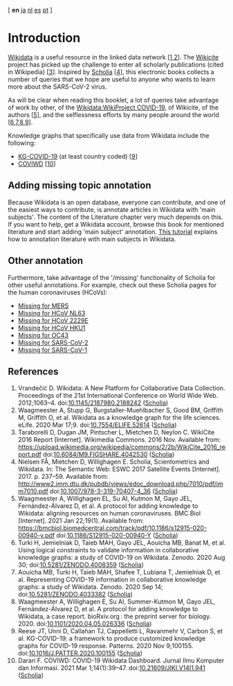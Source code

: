 <!--- THIS FILE IS AUTOGENERATED. DO NOT EDIT IT. -->

[ **en** [ja](ja/intro.md) [nl](nl/intro.md) [es](es/intro.md) [pt](pt/intro.md)  ]

# Introduction

[Wikidata](https://wikidata.org/) is a useful resource in the linked data network [<a href="#citeref1">1</a>,<a href="#citeref2">2</a>].
The [Wikicite](http://wikicite.org/) project has picked up the challenge to enter all
scholarly publications (cited in Wikipedia) [<a href="#citeref3">3</a>]. Inspired by
[Scholia](https://scholia.toolforge.org/) [<a href="#citeref4">4</a>], this electronic books collects
a number of queries that we hope are useful to anyone who wants to learn more about
the SARS-CoV-2 virus.

As will be clear when reading this booklet, a lot of queries take advantage of work by other, of
the [Wikidata:WikiProject COVID-19](https://www.wikidata.org/wiki/Wikidata:WikiProject_COVID-19),
of Wikicite, of the authors [<a href="#citeref5">5</a>], and the selflessness efforts by many people around the world
[<a href="#citeref6">6</a>,<a href="#citeref7">7</a>,<a href="#citeref8">8</a>,<a href="#citeref9">9</a>].

Knowledge graphs that specifically use data from Wikidata include the following:

* [KG-COVID-19](https://github.com/Knowledge-Graph-Hub/kg-covid-19) (at least country coded) [<a href="#citeref9">9</a>]
* [COVIWD](https://www.coviwd.org/) [<a href="#citeref10">10</a>]

## Adding missing topic annotation

Because Wikidata is an open database, everyone can contribute, and one of the easiest
ways to contribute, is annotate articles in Wikidata with 'main subjects'. The content of the
Literature chapter very much depends on this. If you want to help, get a Wikidata account, browse
this book for mentioned literature and start adding 'main subject' annotation. 
[This tutorial](https://laurendupuis.github.io/Scholia_tutorial/)
explains how to annotation literature with main subjects in Wikidata.

## Other annotation

Furthermore, take advantage of the '/missing' functionality of Scholia for other useful annotations.
For example, check out these Scholia pages for the human coronaviruses (HCoVs):

* [Missing for MERS](https://scholia.toolforge.org/topic/Q4902157/missing)
* [Missing for HCoV NL63](https://scholia.toolforge.org/topic/Q8351095/missing)
* [Missing for HCoV 2229E](https://scholia.toolforge.org/topic/Q16983356/missing)
* [Missing for HCoV HKU1](https://scholia.toolforge.org/topic/Q16983360/missing)
* [Missing for OC43](https://scholia.toolforge.org/topic/Q16991954/missing)
* [Missing for SARS-CoV-2](https://scholia.toolforge.org/topic/Q82069695/missing)
* [Missing for SARS-CoV-1](https://scholia.toolforge.org/topic/Q85438966/missing)

## References

1. <a name="citeref1"></a>Vrandečić D. Wikidata: A New Platform for Collaborative Data Collection. Proceedings of the 21st International Conference on World Wide Web. 2012;1063–4.  doi:[10.1145/2187980.2188242](https://doi.org/10.1145/2187980.2188242) ([Scholia](https://scholia.toolforge.org/doi/10.1145/2187980.2188242))
2. <a name="citeref2"></a>Waagmeester A, Stupp G, Burgstaller-Muehlbacher S, Good BM, Griffith M, Griffith O, et al. Wikidata as a knowledge graph for the life sciences. eLife. 2020 Mar 17;9.  doi:[10.7554/ELIFE.52614](https://doi.org/10.7554/ELIFE.52614) ([Scholia](https://scholia.toolforge.org/doi/10.7554/ELIFE.52614))
3. <a name="citeref3"></a>Taraborelli D, Dugan JM, Pintscher L, Mietchen D, Neylon C. WikiCite 2016 Report [Internet]. Wikimedia Commons. 2016 Nov. Available from: https://upload.wikimedia.org/wikipedia/commons/2/2b/WikiCite_2016_report.pdf doi:[10.6084/M9.FIGSHARE.4042530](https://doi.org/10.6084/M9.FIGSHARE.4042530) ([Scholia](https://scholia.toolforge.org/doi/10.6084/M9.FIGSHARE.4042530))
4. <a name="citeref4"></a>Nielsen FÅ, Mietchen D, Willighagen E. Scholia, Scientometrics and Wikidata. In: The Semantic Web: ESWC 2017 Satellite Events [Internet]. 2017. p. 237–59. Available from: http://www2.imm.dtu.dk/pubdb/views/edoc_download.php/7010/pdf/imm7010.pdf doi:[10.1007/978-3-319-70407-4_36](https://doi.org/10.1007/978-3-319-70407-4_36) ([Scholia](https://scholia.toolforge.org/doi/10.1007/978-3-319-70407-4_36))
5. <a name="citeref5"></a>Waagmeester A, Willighagen EL, Su AI, Kutmon M, Gayo JEL, Fernández-Álvarez D, et al. A protocol for adding knowledge to Wikidata: aligning resources on human coronaviruses. BMC Biol [Internet]. 2021 Jan 22;19(1). Available from: https://bmcbiol.biomedcentral.com/track/pdf/10.1186/s12915-020-00940-y.pdf doi:[10.1186/S12915-020-00940-Y](https://doi.org/10.1186/S12915-020-00940-Y) ([Scholia](https://scholia.toolforge.org/doi/10.1186/S12915-020-00940-Y))
6. <a name="citeref6"></a>Turki H, Jemielniak D, Taieb MAH, Gayo JEL, Aouicha MB, Banat M, et al. Using logical constraints to validate information in collaborative knowledge graphs: a study of COVID-19 on Wikidata. Zenodo. 2020 Aug 30;  doi:[10.5281/ZENODO.4008359](https://doi.org/10.5281/ZENODO.4008359) ([Scholia](https://scholia.toolforge.org/doi/10.5281/ZENODO.4008359))
7. <a name="citeref7"></a>Aouicha MB, Turki H, Taieb MAH, Shafee T, Lubiana T, Jemielniak D, et al. Representing COVID-19 information in collaborative knowledge graphs: a study of Wikidata. Zenodo. 2020 Sep 14;  doi:[10.5281/ZENODO.4033382](https://doi.org/10.5281/ZENODO.4033382) ([Scholia](https://scholia.toolforge.org/doi/10.5281/ZENODO.4033382))
8. <a name="citeref8"></a>Waagmeester A, Willighagen E, Su AI, Summer-Kutmon M, Gayo JEL, Fernández-Álvarez D, et al. A protocol for adding knowledge to Wikidata, a case report. bioRxiv.org : the preprint server for biology. 2020.  doi:[10.1101/2020.04.05.026336](https://doi.org/10.1101/2020.04.05.026336) ([Scholia](https://scholia.toolforge.org/doi/10.1101/2020.04.05.026336))
9. <a name="citeref9"></a>Reese JT, Unni D, Callahan TJ, Cappelletti L, Ravanmehr V, Carbon S, et al. KG-COVID-19: a framework to produce customized knowledge graphs for COVID-19 response. Patterns. 2020 Nov 9;100155.  doi:[10.1016/J.PATTER.2020.100155](https://doi.org/10.1016/J.PATTER.2020.100155) ([Scholia](https://scholia.toolforge.org/doi/10.1016/J.PATTER.2020.100155))
10. <a name="citeref10"></a>Darari F. COVIWD: COVID-19 Wikidata Dashboard. Jurnal Ilmu Komputer dan Informasi. 2021 Mar 1;14(1):39–47.  doi:[10.21609/JIKI.V14I1.941](https://doi.org/10.21609/JIKI.V14I1.941) ([Scholia](https://scholia.toolforge.org/doi/10.21609/JIKI.V14I1.941))

